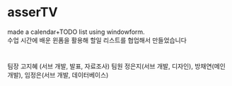 # asserTV
made a calendar+TODO list using windowform.<br>
수업 시간에 배운 윈폼을 활용해 할일 리스트를 협업해서 만들었습니다
#
팀장 고지혜 (서브 개발, 발표, 자료조사)
팀원 정은지(서브 개발, 디자인), 방채연(메인 개발), 임정은(서브 개발, 데이터베이스)
